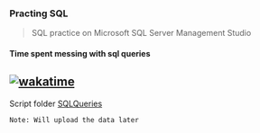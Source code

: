 ### Practing SQL

> SQL practice on Microsoft SQL Server Management Studio
#### Time spent messing with sql queries
[![wakatime](https://wakatime.com/badge/user/0602677e-e1f1-4ba7-90c1-770c3a600207/project/73cb38d2-6875-4177-9dec-5da4a8d4c816.svg)](https://wakatime.com/badge/user/0602677e-e1f1-4ba7-90c1-770c3a600207/project/73cb38d2-6875-4177-9dec-5da4a8d4c816)
---

Script folder [SQLQueries](https://github.com/raihanrms/SQL/tree/main/SQLQueries)

`Note: Will upload the data later`

